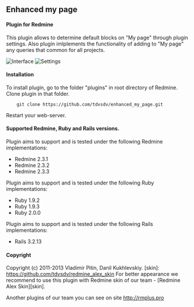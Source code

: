 ## Enhanced my page

#### Plugin for Redmine

This plugin allows to determine default blocks on "My page" through plugin settings.
Also plugin imlplements the functionality of adding to "My page" any queries that common for all projects.

![Interface](https://github.com/tdvsdv/enhanced_my_page/raw/master/screenshots/interface.png "Interface")
![Settings](https://github.com/tdvsdv/enhanced_my_page/raw/master/screenshots/settings.png "Settings")

#### Installation
To install plugin, go to the folder "plugins" in root directory of Redmine.
Clone plugin in that folder.

		git clone https://github.com/tdvsdv/enhanced_my_page.git

Restart your web-server.

#### Supported Redmine, Ruby and Rails versions.

Plugin aims to support and is tested under the following Redmine implementations:
* Redmine 2.3.1
* Redmine 2.3.2
* Redmine 2.3.3

Plugin aims to support and is tested under the following Ruby implementations:
* Ruby 1.9.2
* Ruby 1.9.3
* Ruby 2.0.0

Plugin aims to support and is tested under the following Rails implementations:
* Rails 3.2.13

#### Copyright
Copyright (c) 2011-2013 Vladimir Pitin, Danil Kukhlevskiy.
[skin]: https://github.com/tdvsdv/redmine_alex_skin
For better appearance we recommend to use this plugin with Redmine skin of our team - [Redmine Alex Skin][skin].

Another plugins of our team you can see on site http://rmplus.pro
